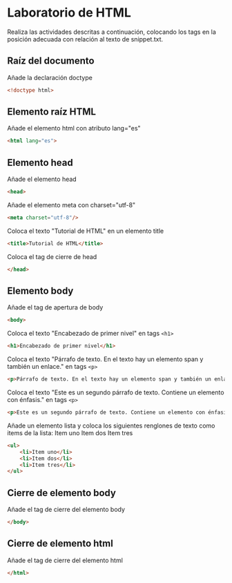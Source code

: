 # Laboratorio de HTML

Realiza las actividades descritas a continuación, colocando los tags en la posición adecuada con relación al texto de snippet.txt.
## Raíz del documento
Añade la declaración doctype

```html
<!doctype html>
```
## Elemento raíz HTML
Añade el elemento html con atributo lang="es"
```html
<html lang="es">
```
## Elemento head
Añade el elemento head
```html
<head>
```

Añade el elemento meta con charset="utf-8"
```html
<meta charset="utf-8"/>
```

Coloca el texto "Tutorial de HTML" en un elemento title
```html
<title>Tutorial de HTML</title>
```
Coloca el tag de cierre de head
```html
</head>
```


## Elemento body
Añade el tag de apertura de body

```html
<body>
```

Coloca el texto "Encabezado de primer nivel" en tags `<h1>`
```html
<h1>Encabezado de primer nivel</h1>
```

Coloca el texto "Párrafo de texto. En el texto hay un elemento span y también un enlace." en tags `<p>`

```html
<p>Párrafo de texto. En el texto hay un elemento span y también un enlace.</p>
```
Coloca el texto "Este es un segundo párrafo de texto. Contiene un elemento con énfasis." en tags `<p>`

```html
<p>Este es un segundo párrafo de texto. Contiene un elemento con énfasis.</p>
```
Añade un elemento lista y coloca los siguientes renglones de texto como items de la lista:
Item uno
Item dos
Item tres 

```html
<ul>
    <li>Item uno</li>
    <li>Item dos</li>
    <li>Item tres</li>
</ul>
```

## Cierre de elemento body
Añade el tag de cierre del elemento body
```html
</body>
```

## Cierre de elemento html
Añade el tag de cierre del elemento html
```html
</html>
```


